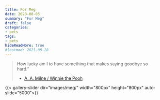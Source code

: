 ```yaml
---
title: For Meg
date: 2023-08-05
summary: "For Meg"
draft: false
categories:
- pets
tags:
- pets
hideReadMore: true
#lastmod: 2021-08-28
---
```


>How lucky am I to have something that makes saying goodbye so hard.”
> - [A. A. Milne / Winnie the Pooh](https://www.goodreads.com/quotes/7547425-how-lucky-am-i-to-have-something-that-makes-saying)


{{< gallery-slider dir="images/meg/" width="800px" height="800px" auto-slide="5000">}}

